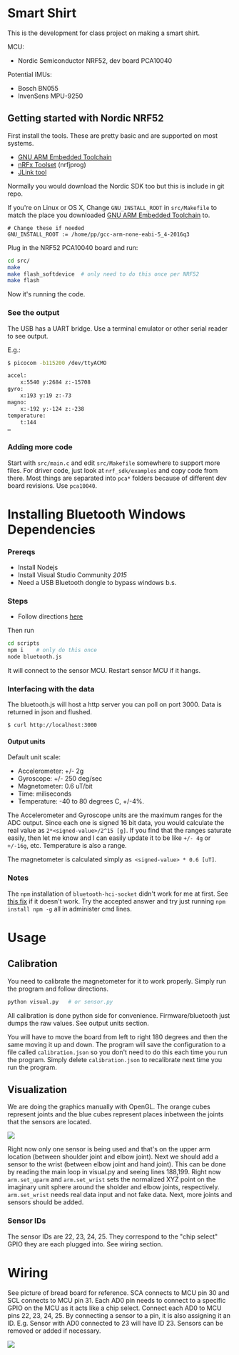 
# Smart Shirt

This is the development for class project on making a smart shirt.

MCU:
* Nordic Semiconductor NRF52, dev board PCA10040

Potential IMUs:
* Bosch BN055
* InvenSens MPU-9250

## Getting started with Nordic NRF52

First install the tools.  These are pretty basic and are supported on most systems.

* [GNU ARM Embedded Toolchain](https://launchpad.net/gcc-arm-embedded/+download)
* [nRFx Toolset](http://www.nordicsemi.com/eng/Products/Bluetooth-low-energy/nRF52832) (nrfjprog)
* [JLink tool](https://www.segger.com/downloads/jlink)

Normally you would download the Nordic SDK too but this is include in git repo.

If you're on Linux or OS X, Change `GNU_INSTALL_ROOT` in `src/Makefile` to match the place you downloaded 
[GNU ARM Embedded Toolchain](https://launchpad.net/gcc-arm-embedded/+download) to.

```make
# Change these if needed
GNU_INSTALL_ROOT := /home/pp/gcc-arm-none-eabi-5_4-2016q3
```

Plug in the NRF52 PCA10040 board and run:

```bash
cd src/
make
make flash_softdevice  # only need to do this once per NRF52
make flash
```
Now it's running the code.

### See the output

The USB has a UART bridge.  Use a terminal emulator or other serial reader to see output.

E.g.:

```bash
$ picocom -b115200 /dev/ttyACMO

accel:
    x:5540 y:2684 z:-15708
gyro:
    x:193 y:19 z:-73
magno:
    x:-192 y:-124 z:-238
temperature:
    t:144
…
```

### Adding more code

Start with `src/main.c` and edit `src/Makefile` somewhere to support more files.  For driver code, just look at `nrf_sdk/examples` and copy code from there.  Most things are separated into `pca*` folders because of different dev board revisions.  Use `pca10040`.

# Installing Bluetooth Windows Dependencies

### Prereqs

* Install Nodejs
* Install Visual Studio Community *2015*
* Need a USB Bluetooth dongle to bypass windows b.s.

### Steps

* Follow directions [here](https://github.com/sandeepmistry/node-bluetooth-hci-socket#windows)

Then run 
```bash
cd scripts
npm i    # only do this once
node bluetooth.js
```

It will connect to the sensor MCU.  Restart sensor MCU if it hangs.  

### Interfacing with the data

The bluetooth.js will host a http server you can poll on port 3000.  Data is returned in json and flushed.

```bash
$ curl http://localhost:3000
```

#### Output units

Default unit scale:
* Accelerometer: +/- 2g
* Gyroscope:     +/- 250 deg/sec 
* Magnetometer:  0.6 uT/bit
* Time:          miliseconds
* Temperature: -40 to 80 degrees C, +/-4%.

The Accelerometer and Gyroscope units are the maximum ranges for the ADC output.  Since each one is signed 16 bit data,
you would calculate the real value as `2*<signed-value>/2^15 [g]`.  If you find that the ranges saturate easily, then let me know
and I can easily update it to be like `+/- 4g` or `+/-16g`, etc.  Temperature is also a range.

The magnetometer is calculated simply as` <signed-value> * 0.6 [uT]`.

### Notes

The `npm` installation of `bluetooth-hci-socket` didn't work for me at first.  See [this fix](http://stackoverflow.com/questions/38149603/npm-install-fails-with-error-c2373-with-vs2015-update-3/38149604#38149604) if it doesn't work.  Try the accepted answer and try just running `npm install npm -g` all in administer cmd lines.

# Usage

## Calibration

You need to calibrate the magnetometer for it to work properly.  Simply run the program and follow directions.
```bash
python visual.py   # or sensor.py
```

All calibration is done python side for convenience.  Firmware/bluetooth just dumps the raw values.  See output units section.

You will have to move the board from left to right 180 degrees and then the same moving it up and down.
The program will save the configuration to a file called `calibration.json` so you don't need to do this
each time you run the program.  Simply delete `calibration.json` to recalibrate next time  you run the program.

## Visualization

We are doing the graphics manually with OpenGL.  The orange cubes represent joints and the blue cubes
represent places inbetween the joints that the sensors are located.

![](http://i.imgur.com/bubSQV7.png)

Right now only one sensor is being used and that's on the upper arm location (between shoulder joint and elbow joint).
Next we should add a sensor to the wrist (between elbow joint and hand joint).  This can be done by reading the main
loop in visual.py and seeing lines 188,199.  Right now `arm.set_uparm` and `arm.set_wrist` sets the normalized XYZ point
on the imaginary unit sphere around the sholder and elbow joints, respectively.  `arm.set_wrist` needs real data input
and not fake data.  Next, more joints and sensors should be added.

### Sensor IDs

The sensor IDs are 22, 23, 24, 25.  They correspond to the "chip select" GPIO they are each plugged into.
See wiring section.


# Wiring

See picture of bread board for reference.  SCA connects to MCU pin 30 and SCL connects to MCU pin 31.  Each AD0 pin needs to connect to a specific GPIO on the MCU as it acts like a chip select.  Connect each AD0 to MCU pins 22, 23, 24, 25.  By connecting a sensor to a pin, it is also assigning it an ID.  E.g. Sensor with AD0 connected to 23 will have ID 23.  Sensors can be removed or added if necessary.

![](http://i.imgur.com/u7qW0R2.jpg)


